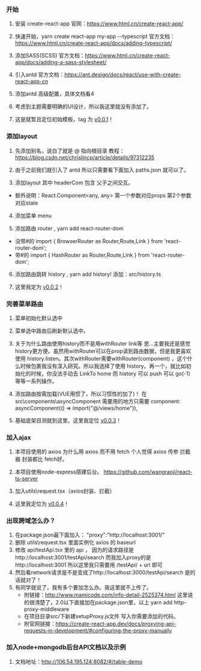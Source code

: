 ### 开始
1. 安装 create-react-app  官网：https://www.html.cn/create-react-app/

2. 快速开始，yarn create react-app my-app --typescript 官方文档：https://www.html.cn/create-react-app/docs/adding-typescript/

3. 添加SASS(SCSS) 官方文档：https://www.html.cn/create-react-app/docs/adding-a-sass-stylesheet/

4. 引入antd  官方文档：https://ant.design/docs/react/use-with-create-react-app-cn

5. 添加antd 高级配置，具体文档看4

6. 考虑到主题需要明确的UI设计，所以我这里就没有添加了。

7. 这是就暂且定位初始模板，tag 为 [v0.0.1](https://github.com/wangraoji/react-exd-net-bo/tree/0.0.1)！

### 添加layout
1. 先添加别名，说白了就是 @ 指向根目录 教程：https://blog.csdn.net/chrislincp/article/details/97312235

2. 由于之前我们就引入了 antd 所以只需要看下面加入 paths.json 就可以了。

3. 添加layout  其中 headerCom 包含 父子之间交互。
- 额外说明：React.Component&lt;any, any&gt;  第一个参数对应props 第2个参数对应state

4. 添加菜单 menu

5. 添加路由 router , yarn add react-router-dom
- 没带#的   import { BrowserRouter as Router,Route,Link } from 'react-router-dom';
- 带#的     import { HashRouter as Router,Route,Link } from 'react-router-dom';

6. 添加路由跳转 history , yarn add history!  添加：src/history.ts

7. 这里我定为 [v0.0.2](https://github.com/wangraoji/react-exd-net-bo/tree/0.0.2)！


### 完善菜单路由
1. 菜单初始化默认选中

2. 菜单选中路由后刷新默认选中。

3. 关于为什么路由使用history而不是用withRouter link等 恩...主要我还是感觉history更方便。虽然用withRouter可以在prop读到路由数据，但是我更喜欢使用 history.listen。其次withRouter需要withRouter(component) ，这个什么时候包裹我没有深入研究。所以我选择了使用 history。再一个，就比如初始化的时候，你没法手动去 LinkTo home 而 history 可以 push 可以 go(-1)等等一系列操作。

4. 添加路由按需加载(VUE用惯了，所以习惯性的加了)！ 在src\components\asyncComponent 需要用的地方只需要 component: asyncComponent(() => import("@/views/home")),

5. 基础底架目测就到这里。这里我定位 [v0.0.3](https://github.com/wangraoji/react-exd-net-bo/tree/0.0.3)！

### 加入ajax
1. 本项目使用的 axios  为什么用 axios 而不用 fetch 个人觉得 axios 传参 拦截器 封装都比 fetch好。

2. 本项目使用node-express搭建后台。  https://github.com/wangraoji/react-ts-server

3. 加入utils\request.tsx（axios封装、拦截）

4. 这里我定位为 [v0.0.4](https://github.com/wangraoji/react-exd-net-bo/tree/0.0.4)！

### 出现跨域怎么办？
1. 在package.json最下面加入： "proxy":"http://localhost:3001/"
2. 删除 utils\request.tsx 里面实例化 axios 的 baseurl
3. 修改 api/testApi.tsx 里的 api ， 因为的请求路径是 http://localhost:3001/testApi/search  而我加入proxy的是 http://localhost:3001 所以这里我只需要用 /testApi/ + url 即可
4. 然后看network请求是不是变成了http://localhost:3000/testApi/search  是的话就对了！
5. 有同学就说了，我有多个要加怎么办。我这里就不上传了。 
    - 附链接：http://www.mamicode.com/info-detail-2525374.html 这里说的很清楚了，2.0以下直接加在package.json里，以上 yarn add http-proxy-middleware  
    - 在项目目录src/下新建setupProxy.js文件 写入你需要添加的代码。 
    - 附官网链接：https://create-react-app.dev/docs/proxying-api-requests-in-development/#configuring-the-proxy-manually

### 加入node+mongodb后台API文档以及示例

1. 文档地址：http://106.54.195.124:8082/#/table-demo